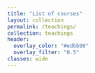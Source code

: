 ```yaml
---
title: "List of courses"
layout: collection
permalink: /teachings/
collection: teachings
header:
  overlay_color: "#edbb99"
  overlay_filter: "0.5"
classes: wide
---
```


<!--header:
  overlay_color: "#ca6f1e"
  overlay_filter: "0.5"
classes: wide-->



